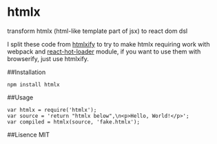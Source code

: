 htmlx
=====

transform htmlx (html-like template part of jsx) to react dom dsl

I split these code from [htmlxify](https://github.com/undoZen/htmlxify) to try to make htmlx requiring work with webpack and [react-hot-loader](https://github.com/gaearon/react-hot-loaderhttps://github.com/gaearon/react-hot-loader) module, if you want to use them with browserify, just use htmlxify.

##Installation

    npm install htmlx

##Usage

    var htmlx = require('htmlx');
    var source = 'return "htmlx below",\n<p>Hello, World!</p>';
    var compiled = htmlx(source, 'fake.htmlx');

##Lisence
MIT
